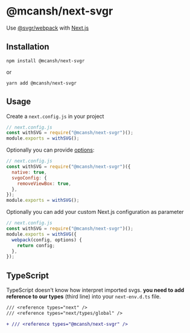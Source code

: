 # @mcansh/next-svgr

Use [@svgr/webpack](https://github.com/gregberge/svgr/tree/master/packages/webpack) with [Next.js](https://github.com/vercel/next.js)

## Installation

```
npm install @mcansh/next-svgr
```

or

```
yarn add @mcansh/next-svgr
```

## Usage

Create a `next.config.js` in your project

```js
// next.config.js
const withSVG = require("@mcansh/next-svgr")();
module.exports = withSVG();
```

Optionally you can provide [options](https://github.com/gregberge/svgr/tree/master/packages/webpack#passing-options):

```js
// next.config.js
const withSVG = require("@mcansh/next-svgr")({
  native: true,
  svgoConfig: {
    removeViewBox: true,
  },
});
module.exports = withSVG();
```

Optionally you can add your custom Next.js configuration as parameter

```js
// next.config.js
const withSVG = require("@mcansh/next-svgr")();
module.exports = withSVG({
  webpack(config, options) {
    return config;
  },
});
```

## TypeScript

TypeScript doesn't know how interpret imported svgs.
**you need to add reference to our types** (third line) into your `next-env.d.ts` file.

```diff
/// <reference types="next" />
/// <reference types="next/types/global" />

+ /// <reference types="@mcansh/next-svgr" />
```
